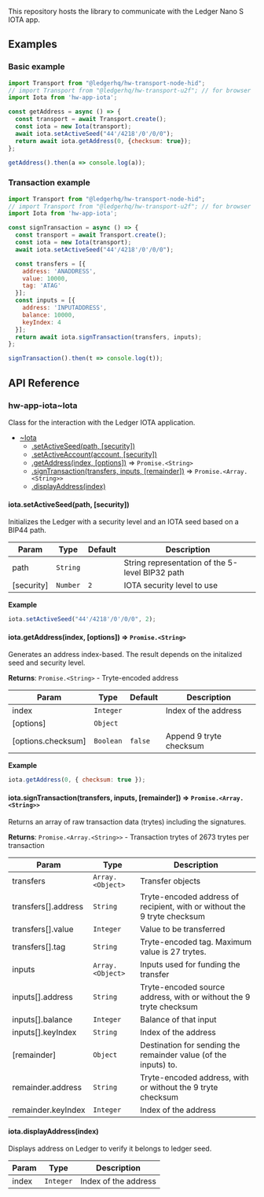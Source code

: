 This repository hosts the library to communicate with the Ledger Nano S IOTA app.

## Examples

### Basic example
```js
import Transport from "@ledgerhq/hw-transport-node-hid";
// import Transport from "@ledgerhq/hw-transport-u2f"; // for browser
import Iota from 'hw-app-iota';

const getAddress = async () => {
  const transport = await Transport.create();
  const iota = new Iota(transport);
  await iota.setActiveSeed("44'/4218'/0'/0/0");
  return await iota.getAddress(0, {checksum: true});
};

getAddress().then(a => console.log(a));
```

### Transaction example
```js
import Transport from "@ledgerhq/hw-transport-node-hid";
// import Transport from "@ledgerhq/hw-transport-u2f"; // for browser
import Iota from 'hw-app-iota';

const signTransaction = async () => {
  const transport = await Transport.create();
  const iota = new Iota(transport);
  await iota.setActiveSeed("44'/4218'/0'/0/0");

  const transfers = [{
    address: 'ANADDRESS',
    value: 10000,
    tag: 'ATAG'
  }];
  const inputs = [{
    address: 'INPUTADDRESS',
    balance: 10000,
    keyIndex: 4
  }];
  return await iota.signTransaction(transfers, inputs);
};

signTransaction().then(t => console.log(t));
```

## API Reference

### hw-app-iota~Iota
Class for the interaction with the Ledger IOTA application.

* [~Iota](#module_hw-app-iota..Iota)
    * [.setActiveSeed(path, [security])](#module_hw-app-iota..Iota+setActiveSeed)
    * [.setActiveAccount(account, [security])](#module_hw-app-iota..Iota+setActiveAccount)
    * [.getAddress(index, [options])](#module_hw-app-iota..Iota+getAddress) ⇒ <code>Promise.&lt;String&gt;</code>
    * [.signTransaction(transfers, inputs, [remainder])](#module_hw-app-iota..Iota+signTransaction) ⇒ <code>Promise.&lt;Array.&lt;String&gt;&gt;</code>
    * [.displayAddress(index)](#module_hw-app-iota..Iota+displayAddress)

<a name="module_hw-app-iota..Iota+setActiveSeed"></a>

#### iota.setActiveSeed(path, [security])
Initializes the Ledger with a security level and an IOTA seed based on a
BIP44 path.

| Param | Type | Default | Description |
| --- | --- | --- | --- |
| path | <code>String</code> |  | String representation of the 5-level BIP32 path |
| [security] | <code>Number</code> | <code>2</code> | IOTA security level to use |

**Example**  
```js
iota.setActiveSeed("44'/4218'/0'/0/0", 2);
```
<a name="module_hw-app-iota..Iota+getAddress"></a>

#### iota.getAddress(index, [options]) ⇒ <code>Promise.&lt;String&gt;</code>
Generates an address index-based.
The result depends on the initalized seed and security level.

**Returns**: <code>Promise.&lt;String&gt;</code> - Tryte-encoded address  

| Param | Type | Default | Description |
| --- | --- | --- | --- |
| index | <code>Integer</code> |  | Index of the address |
| [options] | <code>Object</code> |  |  |
| [options.checksum] | <code>Boolean</code> | <code>false</code> | Append 9 tryte checksum |

**Example**  
```js
iota.getAddress(0, { checksum: true });
```
<a name="module_hw-app-iota..Iota+signTransaction"></a>

#### iota.signTransaction(transfers, inputs, [remainder]) ⇒ <code>Promise.&lt;Array.&lt;String&gt;&gt;</code>
Returns an array of raw transaction data (trytes) including the signatures.

**Returns**: <code>Promise.&lt;Array.&lt;String&gt;&gt;</code> - Transaction trytes of 2673 trytes per transaction  

| Param | Type | Description |
| --- | --- | --- |
| transfers | <code>Array.&lt;Object&gt;</code> | Transfer objects |
| transfers[].address | <code>String</code> | Tryte-encoded address of recipient, with or without the 9 tryte checksum |
| transfers[].value | <code>Integer</code> | Value to be transferred |
| transfers[].tag | <code>String</code> | Tryte-encoded tag. Maximum value is 27 trytes. |
| inputs | <code>Array.&lt;Object&gt;</code> | Inputs used for funding the transfer |
| inputs[].address | <code>String</code> | Tryte-encoded source address, with or without the 9 tryte checksum |
| inputs[].balance | <code>Integer</code> | Balance of that input |
| inputs[].keyIndex | <code>String</code> | Index of the address |
| [remainder] | <code>Object</code> | Destination for sending the remainder value (of the inputs) to. |
| remainder.address | <code>String</code> | Tryte-encoded address, with or without the 9 tryte checksum |
| remainder.keyIndex | <code>Integer</code> | Index of the address |

<a name="module_hw-app-iota..Iota+displayAddress"></a>

#### iota.displayAddress(index)
Displays address on Ledger to verify it belongs to ledger seed.

| Param | Type | Description |
| --- | --- | --- |
| index | <code>Integer</code> | Index of the address |
